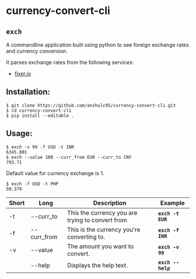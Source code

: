 # currency-convert-cli

## **`exch`**

A commandline application built using python to see foreign exchange rates and currency conversion.

It parses exchange rates from the following services:
* [fixer.io](http://fixer.io/)

## Installation:

```
$ git clone https://github.com/anshulc95/currency-convert-cli.git
$ cd currency-convert-cli
$ pip install --editable .
```

## Usage:

```
$ exch -v 99 -f USD -t INR
6345.801
$ exch --value 100 --curr_from EUR --curr_to CNY
793.71
```
Default value for currency exchange is 1.

```
$ exch -f USD -t PHP
50.379
```

| Short | Long | Description | Example |
|--------|--------|--------|--------|
| -t | --curr_to | This the currency you are trying to convert from | **`exch -t EUR`** |
| -f | --curr_from | This is the currency you\'re converting to. | **`exch -f INR`** |
| -v | --value | The amount you want to convert. | **`exch -v 99`** |
| | --help | Displays the help text. | **`exch --help`** |